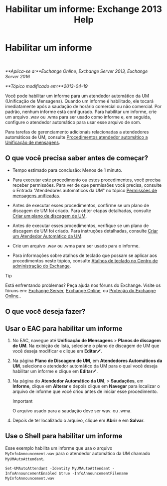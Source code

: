 ﻿---
title: 'Habilitar um informe: Exchange 2013 Help'
TOCTitle: Habilitar um informe
ms:assetid: 07f6c13e-3781-4127-9321-f0f85f054259
ms:mtpsurl: https://technet.microsoft.com/pt-br/library/Bb266918(v=EXCHG.150)
ms:contentKeyID: 50556137
ms.date: 05/22/2018
mtps_version: v=EXCHG.150
ms.translationtype: MT
---

# Habilitar um informe

 

_**Aplica-se a:**Exchange Online, Exchange Server 2013, Exchange Server 2016_

_**Tópico modificado em:**2013-04-19_

Você pode habilitar um informe para um atendedor automático da UM (Unificação de Mensagens). Quando um informe é habilitado, ele tocará imediatamente após a saudação de horário comercial ou não comercial. Por padrão, nenhum informe está configurado. Para habilitar um informe, crie um arquivo .wav ou .wma para ser usado como informe e, em seguida, configure o atendedor automático para usar esse arquivo de som.

Para tarefas de gerenciamento adicionais relacionadas a atendedores automáticos de UM, consulte [Procedimentos atendedor automático a Unificação de mensagens](um-auto-attendant-procedures-exchange-2013-help.md).

## O que você precisa saber antes de começar?

  - Tempo estimado para conclusão: Menos de 1 minuto.

  - Para executar este procedimento ou estes procedimentos, você precisa receber permissões. Para ver de que permissões você precisa, consulte o Entrada "Atendedores automáticos da UM" no tópico [Permissões de mensagens unificadas](unified-messaging-permissions-exchange-2013-help.md).

  - Antes de executar esses procedimentos, confirme se um plano de discagem de UM foi criado. Para obter etapas detalhadas, consulte [Criar um plano de discagem de UM](create-a-um-dial-plan-exchange-2013-help.md).

  - Antes de executar esses procedimentos, verifique se um plano de discagem de UM foi criado. Para instruções detalhadas, consulte [Criar um Atendedor Automático da UM](create-a-um-auto-attendant-exchange-2013-help.md).

  - Crie um arquivo .wav ou .wma para ser usado para o informe.

  - Para informações sobre atalhos de teclado que possam se aplicar aos procedimentos neste tópico, consulte [Atalhos de teclado no Centro de administração do Exchange](keyboard-shortcuts-in-the-exchange-admin-center-exchange-online-protection-help.md).


> [!TIP]
> Está enfrentando problemas? Peça ajuda nos fóruns do Exchange. Visite os fóruns em: <A href="https://go.microsoft.com/fwlink/p/?linkid=60612">Exchange Server</A>, <A href="https://go.microsoft.com/fwlink/p/?linkid=267542">Exchange Online</A>, ou <A href="https://go.microsoft.com/fwlink/p/?linkid=285351">Proteção do Exchange Online</A>..



## O que você deseja fazer?

## Usar o EAC para habilitar um informe

1.  No EAC, navegue até **Unificação de Mensagens** \> **Planos de discagem de UM**. Na exibição de lista, selecione o plano de discagem de UM que você deseja modificar e clique em **Editar**![Ícone de edição](images/JJ218640.6f53ccb2-1f13-4c02-bea0-30690e6ea71d(EXCHG.150).gif "Ícone de edição").

2.  Na página **Plano de Discagem de UM**, em **Atendedores Automáticos da UM**, selecione o atendedor automático da UM para o qual você deseja habilitar um informe e clique em **Editar**![Ícone de edição](images/JJ218640.6f53ccb2-1f13-4c02-bea0-30690e6ea71d(EXCHG.150).gif "Ícone de edição").

3.  Na página do **Atendedor Automático da UM**, \> **Saudações**, em **Informe**, clique em **Alterar** e depois clique em **Navegar** para localizar o arquivo de informe que você criou antes de iniciar esse procedimento.
    

    > [!IMPORTANT]
    > O arquivo usado para a saudação deve ser wav. ou .wma.



4.  Depois de ter localizado o arquivo, clique em **Abrir** e em **Salvar**.

## Use o Shell para habilitar um informe

Esse exemplo habilita um informe que usa o arquivo `MyInfoAnnouncement.wav` para o atendedor automático da UM chamado `MyUMAutoAttendant`.

    Set-UMAutoAttendant -Identity MyUMAutoAttendant -InfoAnnouncementEnabled $true -InfoAnnouncementFilename MyInfoAnnouncement.wav

